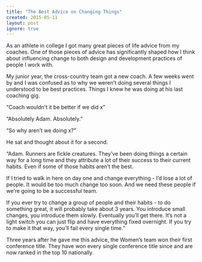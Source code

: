 ```yaml
---
title: "The Best Advice on Changing Things"
created: 2015-05-11
layout: post
ignore: true
---
```


As an athlete in college I got many great pieces of life advice from my
coaches. One of those pieces of advice has significantly shaped how I think
about influencing change to both design and development practices of people I
work with.

My junior year, the cross-country team got a new coach. A few weeks went by and
I was confused as to why we weren’t doing several things I understood to be
best practices. Things I knew he was doing at his last coaching gig.

“Coach wouldn’t it be better if we did x”

“Absolutely Adam. Absolutely.”

“So why aren’t we doing x?”

He sat and thought about it for a second.

“Adam. Runners are fickle creatures. They’ve been doing things a certain way
for a long time and they attribute a lot of their success to their current
habits. Even if some of those habits aren’t the best.

If I tried to walk in here on day one and change everything - I’d lose a lot of
people. It would be too much change too soon. And we need these people if we’re
going to be a successful team.

If you ever try to change a group of people and their habits - to do something
great, it will probably take about 3 years. You introduce small changes, you
introduce them slowly. Eventually you’ll get there. It’s not a light switch you
can just flip and have everything fixed overnight. If you try to make it that
way, you’ll fail every single time.”

Three years after he gave me this advice, the Women’s team won their first
conference title. They have won every single conference title since and are now
ranked in the top 10 nationally.
